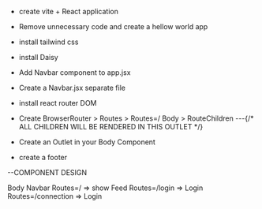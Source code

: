 
- create vite + React application
- Remove unnecessary code and create a hellow world app
- install tailwind css
- install Daisy 
- Add Navbar component to app.jsx
- Create a Navbar.jsx separate file
- install react router DOM
- Create BrowserRouter > Routes > Routes=/ Body > RouteChildren  ---{/* ALL CHILDREN WILL BE RENDERED IN THIS OUTLET */}

- Create an Outlet in your Body Component
- create a footer




--COMPONENT DESIGN

Body 
  Navbar
  Routes=/ => show Feed
  Routes=/login => Login
  Routes=/connection => Login

